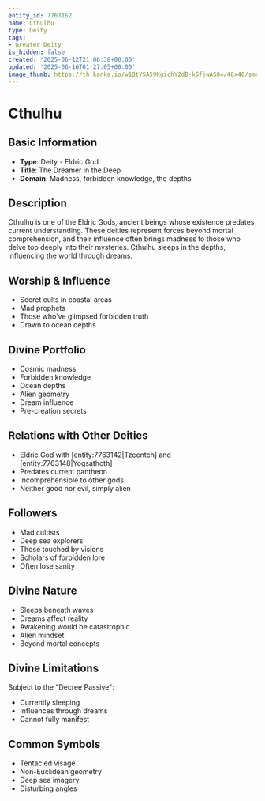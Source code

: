 ```yaml
---
entity_id: 7763162
name: Cthulhu
type: Deity
tags:
- Greater Deity
is_hidden: false
created: '2025-06-12T21:06:38+00:00'
updated: '2025-06-16T01:27:05+00:00'
image_thumb: https://th.kanka.io/w1BtYSA59KgichY2dB-k5fjwAS0=/40x40/smart/src/campaigns/322885/9f0da608-732b-43b9-bdb5-335992506216.png
---
```


# Cthulhu

## Basic Information

- **Type**: Deity - Eldric God
- **Title**: The Dreamer in the Deep
- **Domain**: Madness, forbidden knowledge, the depths

## Description

Cthulhu is one of the Eldric Gods, ancient beings whose existence predates current understanding. These deities represent forces beyond mortal comprehension, and their influence often brings madness to those who delve too deeply into their mysteries. Cthulhu sleeps in the depths, influencing the world through dreams.

## Worship & Influence

- Secret cults in coastal areas
- Mad prophets
- Those who've glimpsed forbidden truth
- Drawn to ocean depths

## Divine Portfolio

- Cosmic madness
- Forbidden knowledge
- Ocean depths
- Alien geometry
- Dream influence
- Pre-creation secrets

## Relations with Other Deities

- Eldric God with [entity:7763142|Tzeentch] and [entity:7763148|Yogsathoth]
- Predates current pantheon
- Incomprehensible to other gods
- Neither good nor evil, simply alien

## Followers

- Mad cultists
- Deep sea explorers
- Those touched by visions
- Scholars of forbidden lore
- Often lose sanity

## Divine Nature

- Sleeps beneath waves
- Dreams affect reality
- Awakening would be catastrophic
- Alien mindset
- Beyond mortal concepts

## Divine Limitations

Subject to the "Decree Passive":

- Currently sleeping
- Influences through dreams
- Cannot fully manifest

## Common Symbols

- Tentacled visage
- Non-Euclidean geometry
- Deep sea imagery
- Disturbing angles
